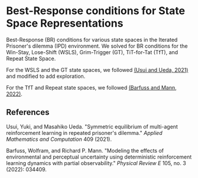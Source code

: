 # Best-Response conditions for State Space Representations
Best-Response (BR) conditions for various state spaces in the Iterated Prisoner's dilemma (IPD) environment. We solved for BR conditions for the Win-Stay, Lose-Shift (WSLS), Grim-Trigger (GT), TiT-for-Tat (TfT), and Repeat State Space.

For the WSLS and the GT state spaces, we followed [(Usui and Ueda, 2021)](#usui2021) and modified to add exploration.

For the TfT and Repeat state spaces, we followed [(Barfuss and Mann, 2022)](#barfuss2022).

## References

<a id="usui2021"></a>
Usui, Yuki, and Masahiko Ueda. "Symmetric equilibrium of multi-agent reinforcement learning in repeated prisoner's dilemma." *Applied Mathematics and Computation* 409 (2021).

<a id="barfuss2022"></a>
Barfuss, Wolfram, and Richard P. Mann. "Modeling the effects of environmental and perceptual uncertainty using deterministic reinforcement learning dynamics with partial observability." *Physical Review E* 105, no. 3 (2022): 034409.
